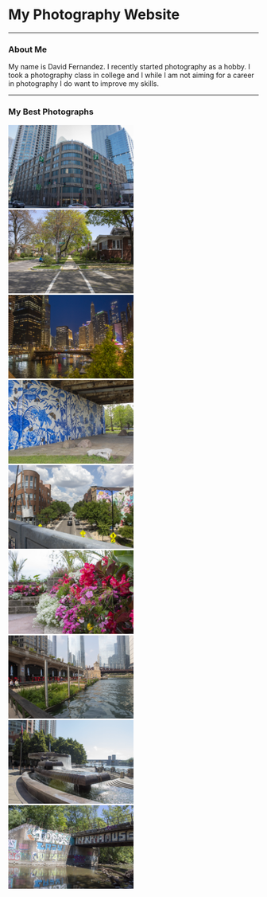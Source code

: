 <html>
  <head>
    <title>my website</title>
    <link rel="stylesheet" href="style.css">
  </head>
  <body>
    <h1>My Photography Website</h1>
    <hr>
    <h3>About Me</h3>
    <p>My name is David Fernandez. I recently started photography as a hobby. I took a photography class in college and I while I am not aiming for a career in photography I do want to improve my skills.</p>
    <hr>
    <h3>My Best Photographs</h3>
    <div class="gallery">
    <img src="Best/IMG_0488_Best.jpg" width="50%" loading="lazy">
    <img src="Best/IMG_0550_Best.jpg" width="50%" loading="lazy">
    <img src="Best/IMG_0660_Best.jpg" width="50%" loading="lazy">
    <img src="Best/IMG_0752_Best.jpg" width="50%" loading="lazy">
    <img src="Best/IMG_0801_Best.jpg" width="50%" loading="lazy">
    <img src="Best/IMG_0850_Best.jpg" width="50%" loading="lazy">
    <img src="Best/IMG_0907_Best.jpg" width="50%" loading="lazy">
    <img src="Best/IMG_1149_Best.jpg" width="50%" loading="lazy">
    <img src="Best/IMG_1256_Best.jpg" width="50%" loading="lazy">
  </body>
</html>
